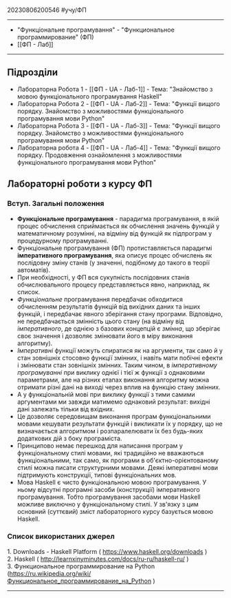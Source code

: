 20230806200546     #учу/ФП  
___ 
- "Функцiональне програмування" - "Функциональное программирование" (ФП) 
- [[ФП - Лаб]]
___ 
## Підрозділи 
- Лабораторна Робота 1 - [[ФП - UA - Лаб-1]]  - Тема: "Знайомство з мовою функціонального програмування Haskell" 
- Лабораторна Робота 2 - [[ФП - UA - Лаб-2]]  - Тема: "Функції вищого порядку. Знайомство з можливостями функціонального програмування мови Python"
- Лабораторна Робота 3 - [[ФП - UA - Лаб-3]]  - Тема: "Функції вищого порядку. Знайомство з можливостями функціонального програмування мови Python" 
- Лабораторна робота 4 - [[ФП - UA - Лаб-4]]  - Тема: "Функції вищого порядку. Продовження ознайомлення з можливостями функціонального програмування мови Python"
## Лабораторні роботи з курсу ФП 
### Вступ. Загальні положення 
- **Функціональне програмування** - парадигма програмування, в якій процес обчислення сприймається як обчислення значень функцій у математичному розумінні, на відміну від функцій як підпрограм у процедурному програмуванні. 
- Функціональне програмування (ФП) протиставляється парадигмі **імперативного програмування**, яка описує процес обчислень як послідовну зміну станів (у значенні, подібному до такого в теорії автоматів). 
- При необхідності, у ФП вся сукупність послідовних станів обчислювального процесу представляється явно, наприклад, як список.
- *Функціональне* програмування передбачає обходитися обчисленням результатів функцій від вихідних даних та інших функцій, і передбачає явного зберігання стану програми. Відповідно, не передбачається змінність цього стану (на відміну від _імперативного_, де однією з базових концепцій є _змінна_, що зберігає своє значення і дозволяє змінювати його в міру виконання алгоритму). 
- _Імперативні_ функції можуть спиратися як на аргументи, так  само й у стан зовнішніх стосовно функції змінних, і навіть мати побічні ефекти і змінювати стан зовнішніх змінних. Таким чином, в _імперативному програмуванні_ при виклику однієї і тієї ж функції з однаковими параметрами, але на різних етапах виконання алгоритму можна отримати різні дані на виході через вплив на функцію стану змінних.
- А у функціональній мові при виклику функції з тими самими аргументами ми завжди матимемо однаковий результат: вихідні дані залежать тільки від вхідних. 
- Це дозволяє середовищам виконання програм функціональними мовами кешувати результати функцій і викликати їх у порядку, що не визначається алгоритмом і розпаралелювати їх без будь-яких додаткових дій з боку програміста. 
- Принципово немає перешкод для написання програм у функціональному стилі мовами, які традиційно не вважаються функціональними, так само, як програми в об'єктно-орієнтованому стилі можна писати структурними мовами. Деякі імперативні мови підтримують конструкції, типові функціональних мов. 
- Мова Haskell є чисто функціональною мовою програмування. У ньому відсутні програмні засоби (конструкції) імперативного програмування. Тобто програмування засобами мови Haskell можливе виключно у функціональному стилі. У зв'язку з цим основний (суттєвий) зміст лабораторного курсу базується мовою Haskell.
### Список використаних джерел
1. Downloads - Haskell Platform ( https://www.haskell.org/downloads )
2. Haskell ( http://learnxinyminutes.com/docs/ru-ru/haskell-ru/ )
3. Функциональное программирование на Python (https://ru.wikipedia.org/wiki/Функциональное_программирование_на_Python )
___ 
